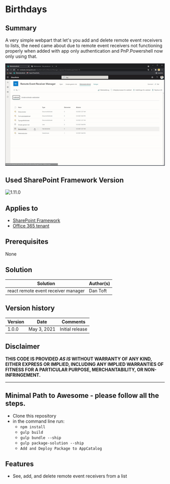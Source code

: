 # Birthdays

## Summary
A very simple webpart that let's you add and delete remote event receivers to lists, the need came about due to remote event receivers not functioning properly when added with app only authentication and PnP.Powershell now only using that.

![Remote event reciver manager webpart](./assets/video.gif)

## Used SharePoint Framework Version 
![1.11.0](https://img.shields.io/badge/version-1.11.0-green.svg)

## Applies to

* [SharePoint Framework](https://docs.microsoft.com/sharepoint/dev/spfx/sharepoint-framework-overview)
* [Office 365 tenant](https://docs.microsoft.com/sharepoint/dev/spfx/set-up-your-development-environment)


## Prerequisites
 
None

## Solution

Solution|Author(s)
--------|---------
react remote event receiver manager |Dan Toft

## Version history

Version|Date|Comments
-------|----|--------
1.0.0|May 3, 2021|Initial release

## Disclaimer
**THIS CODE IS PROVIDED *AS IS* WITHOUT WARRANTY OF ANY KIND, EITHER EXPRESS OR IMPLIED, INCLUDING ANY IMPLIED WARRANTIES OF FITNESS FOR A PARTICULAR PURPOSE, MERCHANTABILITY, OR NON-INFRINGEMENT.**

---

## Minimal Path to Awesome - please follow all the steps.

- Clone this repository
- in the command line run:
  - `npm install`
  - `gulp build`
  - `gulp bundle --ship`
  - `gulp package-solution --ship`
  - `Add and Deploy Package to AppCatalog `

 

## Features
- See, add, and delete remote event receivers from a list
